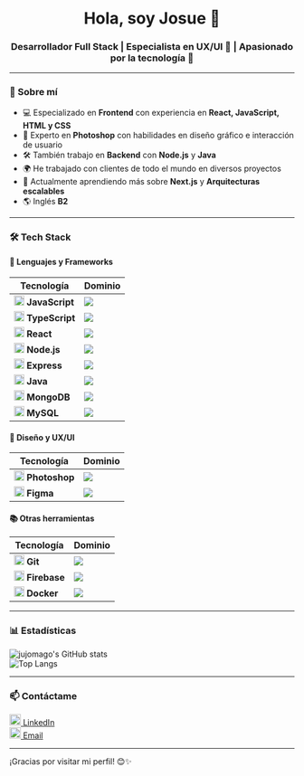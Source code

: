 <h1 align="center">Hola, soy Josue 👋</h1>
<h3 align="center">Desarrollador Full Stack | Especialista en UX/UI 🎨 | Apasionado por la tecnología 🚀</h3>

---

### 🚀 Sobre mí  
- 💻 Especializado en **Frontend** con experiencia en **React, JavaScript, HTML y CSS**  
- 🎨 Experto en **Photoshop** con habilidades en diseño gráfico e interacción de usuario  
- 🛠 También trabajo en **Backend** con **Node.js** y **Java**  
- 🌍 He trabajado con clientes de todo el mundo en diversos proyectos  
- 🌱 Actualmente aprendiendo más sobre **Next.js** y **Arquitecturas escalables**  
- 🌎 Inglés **B2**  

---

### 🛠️ Tech Stack  

#### 📌 Lenguajes y Frameworks  

| Tecnología  | Dominio |
|------------|---------|
| <img src="https://cdn.simpleicons.org/javascript/F7DF1E" width="18"/> **JavaScript** | ![](https://progress-bar.dev/90/?title=&width=120&color=F7DF1E) |
| <img src="https://cdn.simpleicons.org/typescript/3178C6" width="18"/> **TypeScript** | ![](https://progress-bar.dev/80/?title=&width=120&color=3178C6) |
| <img src="https://cdn.simpleicons.org/react/61DAFB" width="18"/> **React** | ![](https://progress-bar.dev/95/?title=&width=120&color=61DAFB) |
| <img src="https://cdn.simpleicons.org/nodedotjs/339933" width="18"/> **Node.js** | ![](https://progress-bar.dev/75/?title=&width=120&color=339933) |
| <img src="https://cdn.simpleicons.org/express/000000" width="18"/> **Express** | ![](https://progress-bar.dev/70/?title=&width=120&color=gray) |
| <img src="https://cdn.simpleicons.org/java/007396" width="18"/> **Java** | ![](https://progress-bar.dev/65/?title=&width=120&color=007396) |
| <img src="https://cdn.simpleicons.org/mongodb/47A248" width="18"/> **MongoDB** | ![](https://progress-bar.dev/60/?title=&width=120&color=47A248) |
| <img src="https://cdn.simpleicons.org/mysql/4479A1" width="18"/> **MySQL** | ![](https://progress-bar.dev/75/?title=&width=120&color=4479A1) |

#### 🎨 Diseño y UX/UI  

| Tecnología  | Dominio |
|------------|---------|
| <img src="https://cdn.simpleicons.org/adobephotoshop/31A8FF" width="18"/> **Photoshop** | ![](https://progress-bar.dev/95/?title=&width=120&color=31A8FF) |
| <img src="https://cdn.simpleicons.org/figma/F24E1E" width="18"/> **Figma** | ![](https://progress-bar.dev/80/?title=&width=120&color=F24E1E) |

#### 📚 Otras herramientas  

| Tecnología  | Dominio |
|------------|---------|
| <img src="https://cdn.simpleicons.org/git/F05032" width="18"/> **Git** | ![](https://progress-bar.dev/90/?title=&width=120&color=F05032) |
| <img src="https://cdn.simpleicons.org/firebase/FFCA28" width="18"/> **Firebase** | ![](https://progress-bar.dev/65/?title=&width=120&color=FFCA28) |
| <img src="https://cdn.simpleicons.org/docker/2496ED" width="18"/> **Docker** | ![](https://progress-bar.dev/50/?title=&width=120&color=2496ED) |

---

### 📊 Estadísticas  

![jujomago's GitHub stats](https://github-readme-stats.vercel.app/api?username=jujomago&show_icons=true&theme=radical)  
![Top Langs](https://github-readme-stats.vercel.app/api/top-langs/?username=jujomago&layout=compact&theme=radical)  

---

### 📫 Contáctame  

[<img src="https://cdn.simpleicons.org/linkedin/0077B5" width="20"/> LinkedIn](https://www.linkedin.com/in/jujomago/)  
[<img src="https://cdn.simpleicons.org/gmail/D14836" width="20"/> Email](mailto:tuemail@gmail.com)  

---

¡Gracias por visitar mi perfil! 😊✨
